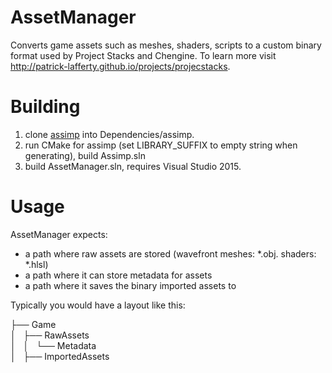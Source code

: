 # AssetManager
Converts game assets such as meshes, shaders, scripts to a custom binary format used by Project Stacks and Chengine. To learn more visit http://patrick-lafferty.github.io/projects/projecstacks.

# Building
1. clone [assimp](https://github.com/assimp/assimp) into Dependencies/assimp. 
2. run CMake for assimp (set LIBRARY_SUFFIX to empty string when generating), build Assimp.sln
3. build AssetManager.sln, requires Visual Studio 2015.

# Usage
AssetManager expects:
* a path where raw assets are stored (wavefront meshes: *.obj. shaders: *.hlsl)
* a path where it can store metadata for assets
* a path where it saves the binary imported assets to

Typically you would have a layout like this:

├── Game  
│   ├── RawAssets  
│   │   └── Metadata  
│   ├── ImportedAssets
